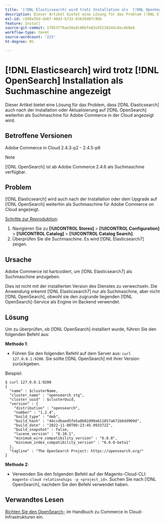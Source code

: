 ```yaml
---
title: '[!DNL Elasticsearch] wird trotz Installation als  [!DNL OpenSearch]  angezeigt'
description: Dieser Artikel bietet eine Lösung für das Problem [!DNL Elasticsearch]  bei dem weiterhin als Suchmaschine für Adobe Commerce in der Cloud angezeigt wird, auch nach der Installation oder dem Upgrade auf [!DNL OpenSearch].
exl-id: cdd8a35d-da6f-46d3-b732-65626487c9bb
feature: Install
source-git-commit: 1f053f76ae56edc06bfe82e55210244c8ec4b8eb
workflow-type: tm+mt
source-wordcount: '223'
ht-degree: 0%

---
```


# [!DNL Elasticsearch] wird trotz [!DNL OpenSearch] Installation als Suchmaschine angezeigt

Dieser Artikel bietet eine Lösung für das Problem, dass [!DNL Elasticsearch] auch nach der Installation oder Aktualisierung auf [!DNL OpenSearch] weiterhin als Suchmaschine für Adobe Commerce in der Cloud angezeigt wird.

## Betroffene Versionen

Adobe Commerce in Cloud 2.4.3-p2 - 2.4.5-p6

>[!NOTE]
>
>[!DNL OpenSearch] ist ab Adobe Commerce 2.4.6 als Suchmaschine verfügbar.

## Problem

[!DNL Elasticsearch] wird auch nach der Installation oder dem Upgrade auf [!DNL OpenSearch] weiterhin als Suchmaschine für Adobe Commerce on Cloud angezeigt.

<u>Schritte zur Reproduktion</u>:

1. Navigieren Sie zu **[!UICONTROL Stores]** > **[!UICONTROL Configuration]** > **[!UICONTROL Catalog]** > **[!UICONTROL Catalog Search]**.
1. Überprüfen Sie die Suchmaschine. Es wird [!DNL Elasticsearch7] zeigen.

## Ursache

Adobe Commerce ist hartcodiert, um [!DNL Elasticsearch7] als Suchmaschine anzugeben.

Dies ist nicht mit der installierten Version des Dienstes zu verwechseln. Die Anwendung erkennt [!DNL Elasticsearch7] nur als Suchmaschine, aber nicht [!DNL OpenSearch], obwohl sie den zugrunde liegenden [!DNL OpenSearch]-Service als Engine im Backend verwendet.

## Lösung

Um zu überprüfen, ob [!DNL OpenSearch] installiert wurde, führen Sie den folgenden Befehl aus:

**Methode 1**:

* Führen Sie den folgenden Befehl auf dem Server aus: `curl 127.0.0.1:9200`. Sie sollte [!DNL OpenSearch] mit ihrer Version zurückgeben.

Beispiel:

```
$ curl 127.0.0.1:9200
{
  "name" : $clusterName,
  "cluster_name" : "opensearch_stg",
  "cluster_uuid" : $clusterUuid,
  "version" : {
    "distribution" : "opensearch",
    "number" : "1.2.4",
    "build_type" : "deb",
    "build_hash" : "44ccdbaed5fe5a8b02d99a611857a671b6dd909d",
    "build_date" : "2022-11-08T09:23:45.993372Z",
    "build_snapshot" : false,
    "lucene_version" : "8.10.1",
    "minimum_wire_compatibility_version" : "6.8.0",
    "minimum_index_compatibility_version" : "6.0.0-beta1"
  },
  "tagline" : "The OpenSearch Project: https://opensearch.org/"
}
```

**Methode 2**:

* Verwenden Sie den folgenden Befehl auf der Magento-Cloud-CLI: `magento-cloud relationships -p <project_id>`. Suchen Sie nach [!DNL OpenSearch], nachdem Sie den Befehl verwendet haben.

## Verwandtes Lesen

[Richten Sie den OpenSearch-](https://experienceleague.adobe.com/docs/commerce-cloud-service/user-guide/configure/service/opensearch.html) im Handbuch zu Commerce in Cloud-Infrastrukturen ein.
